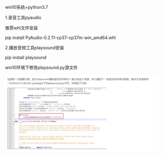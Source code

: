 win10系统+python3.7

1.录音工具pyaudio 

推荐whl文件安装

pip install PyAudio-0.2.11-cp37-cp37m-win_amd64.whl

2.播放音频工具playsound安装

pip install playsound

win10环境下修改playsound.py源文件

![image](https://github.com/Winnie627/NLP-AGV-project/raw/master/image-20200524163411464.png)
